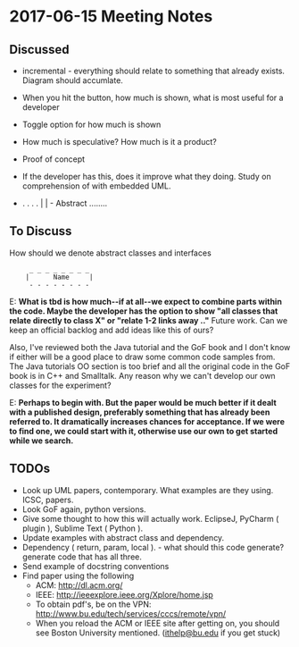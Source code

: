# 2017-06-15 Meeting Notes

## Discussed

* incremental - everything should relate to something that already exists. Diagram should accumlate. 
* When you hit the button, how much is shown, what is most useful for a developer
* Toggle option for how much is shown
* How much is speculative? How much is it a product?
* Proof of concept
* If the developer has this, does it improve what they doing. Study on comprehension of with embedded UML. 


* . . . .
|        | - Abstract
 ........


## To Discuss

How should we denote abstract classes and interfaces

         _ _ _ _ _ _ _ _
        |      Name     |
         - - - - - - - -  

E: **What is tbd is how much--if at all--we expect to combine parts within the code. Maybe the developer has the option to show "all classes that relate directly to class X" or "relate 1-2 links away .."** Future work. Can we keep an official backlog and add ideas like this of ours?

Also, I've reviewed both the Java tutorial and the GoF book and I don't know if either will be a good place to draw some common code samples from. The Java tutorials OO section is too brief and all the original code in the GoF book is in C++ and Smalltalk.  Any reason why we can't develop our own classes for the experiment? 


E: **Perhaps to begin with. But the paper would be much better if it dealt with a published design, preferably something that has already been referred to. It dramatically increases chances for acceptance. If we were to find one, we could start with it, otherwise use our own to get started while we search.**



## TODOs
* Look up UML papers, contemporary. What examples are they using. ICSC, papers.
* Look GoF again, python versions.
* Give some thought to how this will actually work.
EclipseJ, PyCharm ( plugin ), Sublime Text ( Python ).
* Update examples with abstract class and dependency. 
* Dependency ( return, param, local ). - what should this code generate? generate code that has all three.
* Send example of docstring conventions
* Find paper using the following
  * ACM: http://dl.acm.org/       
  * IEEE: http://ieeexplore.ieee.org/Xplore/home.jsp
  * To obtain pdf's, be on the VPN: http://www.bu.edu/tech/services/cccs/remote/vpn/
  * When you reload the ACM or IEEE site after getting on, you should see Boston University mentioned. (ithelp@bu.edu if you get stuck)
